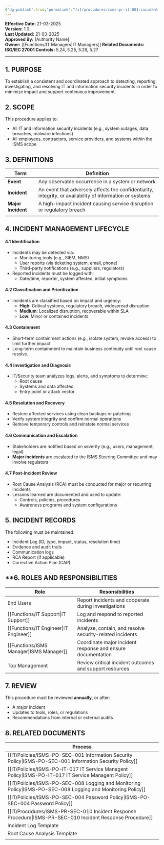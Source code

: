```yaml
---
{"dg-publish":true,"permalink":"/it/procudures/isms-pr-it-001-incident-management-procedure/","tags":["incident","procedure"],"noteIcon":"default"}
---
```


**Effective Date:** 21-03-2025  
**Version:** 1.0  
**Last Updated:** 21-03-2025  
**Approved By:** [Authority Name]  
**Owner:** [[Functions/IT Managers\|IT Managers]]
**Related Documents:**
**ISO/IEC 27001 Controls:** 5.24, 5.25, 5.26, 5.27

---
## **1. PURPOSE**  
To establish a consistent and coordinated approach to detecting, reporting, investigating, and resolving IT and information security incidents in order to minimize impact and support continuous improvement.
## **2. SCOPE**
This procedure applies to:
- All IT and information security incidents (e.g., system outages, data breaches, malware infections)
- All employees, contractors, service providers, and systems within the ISMS scope
 
 ## **3. DEFINITIONS** 
 
| Term               | Definition                                                                                                |
| ------------------ | --------------------------------------------------------------------------------------------------------- |
| **Event**          | Any observable occurrence in a system or network                                                          |
| **Incident**       | An event that adversely affects the confidentiality, integrity, or availability of information or systems |
| **Major Incident** | A high-impact incident causing service disruption or regulatory breach                                    |
|                    |                                                                                                           |
## **4. INCIDENT MANAGEMENT LIFECYCLE**
#### 4.1 Identification
- Incidents may be detected via:
    - Monitoring tools (e.g., SIEM, NMS)
    - User reports (via ticketing system, email, phone)
    - Third-party notifications (e.g., suppliers, regulators)
- Reported incidents must be logged with:
    - Date/time, reporter, system affected, initial symptoms
#### 4.2 Classification and Prioritization
- Incidents are classified based on impact and urgency:
    - **High**: Critical systems, regulatory breach, widespread disruption
    - **Medium**: Localized disruption, recoverable within SLA
    - **Low**: Minor or contained incidents
#### 4.3 Containment
- Short-term containment actions (e.g., isolate system, revoke access) to limit further impact
- Long-term containment to maintain business continuity until root cause resolve.
#### 4.4 Investigation and Diagnosis
- IT/Security team analyzes logs, alerts, and symptoms to determine:
    - Root cause
    - Systems and data affected
    - Entry point or attack vector
#### 4.5 Resolution and Recovery
- Restore affected services using clean backups or patching
- Verify system integrity and confirm normal operations
- Remove temporary controls and reinstate normal services
#### 4.6 Communication and Escalation
- Stakeholders are notified based on severity (e.g., users, management, legal)
- **Major incidents** are escalated to the ISMS Steering Committee and may involve regulators

#### 4.7 Post-Incident Review
- Root Cause Analysis (RCA) must be conducted for major or recurring incidents
- Lessons learned are documented and used to update:
    - Controls, policies, procedures
    - Awareness programs and system configurations
## **5. INCIDENT RECORDS**  
The following must be maintained:
- Incident Log (ID, type, impact, status, resolution time)
- Evidence and audit trails
- Communication logs
- RCA Report (if applicable)
- Corrective Action Plan (CAP)
## **6. ROLES AND RESPONSIBILITIES

| Role             | Resonsibilities                                             |
| ---------------- | ----------------------------------------------------------- |
| End Users        | Report incidents and cooperate during investigations        |
| [[Functions/IT Support\|IT Support]]   | Log and respond to reported incidents                       |
| [[Functions/IT Engineer\|IT Engineer]]  | Analyze, contain, and resolve security-related incidents    |
| [[Functions/ISMS Manager\|ISMS Manager]] | Coordinate major incident response and ensure documentation |
| Top Management   | Review critical incident outcomes and support resources     |
## **7. REVIEW**  
This procedure must be reviewed **annually**, or after:
- A major incident
- Updates to tools, roles, or regulations
- Recommendations from internal or external audits
## **8. RELATED DOCUMENTS**

| Process                                           |
| ------------------------------------------------- |
| [[IT/Policies/ISMS-PO-SEC-001 Information Security Policy\|ISMS-PO-SEC-001 Information Security Policy]]   |
| [[IT/Policies/ISMS-PO-IT-017 IT Service Managent Policy\|ISMS-PO-IT-017 IT Service Managent Policy]]     |
| [[IT/Policies/ISMS-PO-SEC-008 Logging and Monitoring Policy\|ISMS-PO-SEC-008 Logging and Monitoring Policy]] |
| [[IT/Policies/ISMS-PO-SEC-004 Password Policy\|ISMS-PO-SEC-004 Password Policy]]               |
| [[IT/Procudures/ISMS-PR-SEC-010 Incident Response Procedure\|ISMS-PR-SEC-010 Incident Response Procedure]]   |
| Incident Log Template                             |
| Root Cause Analysis Template                      |
|                                                   |








